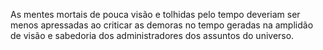 ﻿As mentes mortais de pouca visão e tolhidas pelo tempo deveriam ser menos apressadas ao criticar as demoras no tempo geradas na amplidão de visão e sabedoria dos administradores dos assuntos do universo.